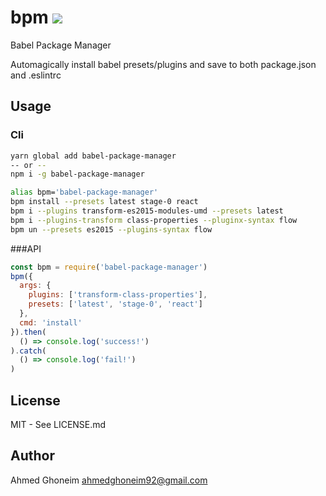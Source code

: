# bpm <img src="https://travis-ci.org/aghoneim92/bpm.svg?branch=master"/>
Babel Package Manager

Automagically install babel presets/plugins and save to both package.json and .eslintrc

## Usage

### Cli
```bash
yarn global add babel-package-manager
-- or --
npm i -g babel-package-manager

alias bpm='babel-package-manager'
bpm install --presets latest stage-0 react
bpm i --plugins transform-es2015-modules-umd --presets latest
bpm i --plugins-transform class-properties --pluginx-syntax flow
bpm un --presets es2015 --plugins-syntax flow
```

###API
```javascript
const bpm = require('babel-package-manager')
bpm({
  args: {
    plugins: ['transform-class-properties'],
    presets: ['latest', 'stage-0', 'react']
  },
  cmd: 'install'
}).then(
  () => console.log('success!')
).catch(
  () => console.log('fail!')
)
```

## License
MIT - See LICENSE.md

## Author
Ahmed Ghoneim <ahmedghoneim92@gmail.com>
